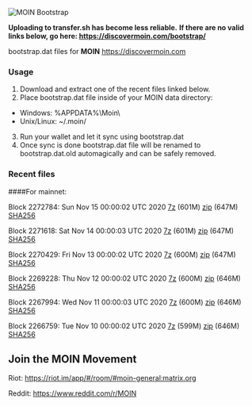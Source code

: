 ![MOIN Bootstrap](https://i.imgur.com/KjM1jMp.jpg)

**Uploading to transfer.sh has become less reliable.**
**If there are no valid links below, go here: https://discovermoin.com/bootstrap/**

bootstrap.dat files for **MOIN** https://discovermoin.com

### Usage

1. Download and extract one of the recent files linked below.
2. Place bootstrap.dat file inside of your MOIN data directory:
 - Windows: %APPDATA%\Moin\
 - Unix/Linux: ~/.moin/
3. Run your wallet and let it sync using bootstrap.dat
4. Once sync is done bootstrap.dat file will be renamed to bootstrap.dat.old automagically and can be safely removed.


### Recent files

####For mainnet:

Block 2272784: Sun Nov 15 00:00:02 UTC 2020 [7z]() (601M) [zip]() (647M) [SHA256]()

Block 2271618: Sat Nov 14 00:00:03 UTC 2020 [7z]() (601M) [zip]() (647M) [SHA256]()

Block 2270429: Fri Nov 13 00:00:02 UTC 2020 [7z]() (600M) [zip]() (647M) [SHA256]()

Block 2269228: Thu Nov 12 00:00:02 UTC 2020 [7z]() (600M) [zip]() (646M) [SHA256]()

Block 2267994: Wed Nov 11 00:00:03 UTC 2020 [7z]() (600M) [zip]() (646M) [SHA256]()

Block 2266759: Tue Nov 10 00:00:02 UTC 2020 [7z]() (599M) [zip]() (646M) [SHA256]()

## Join the MOIN Movement

Riot: https://riot.im/app/#/room/#moin-general:matrix.org

Reddit: https://www.reddit.com/r/MOIN
